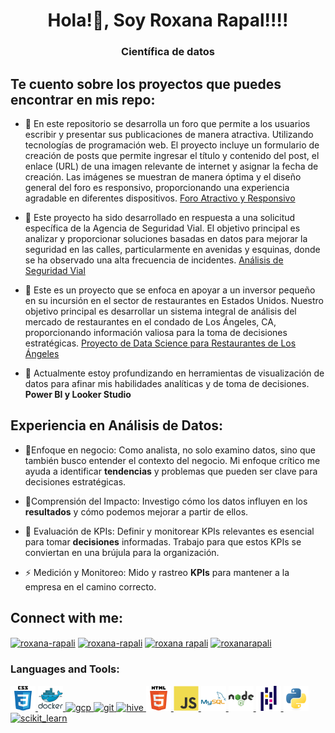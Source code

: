 <h1 align="center">Hola!👋, Soy Roxana Rapal!!!! </h1>
<h3 align="center">Científica de datos</h3>

## Te cuento sobre los proyectos que puedes encontrar en mis repo:
- 🔭 En este repositorio se desarrolla un foro que permite a los usuarios escribir y presentar sus publicaciones de manera atractiva. Utilizando tecnologías de programación web. El proyecto incluye un formulario de creación de posts que permite ingresar el título y contenido del post, el enlace (URL) de una imagen relevante de internet y asignar la fecha de creación. Las imágenes se muestran de manera óptima y el diseño general del foro es responsivo, proporcionando una experiencia agradable en diferentes dispositivos. [Foro Atractivo y Responsivo](https://github.com/roxrap/Programacion_Web)


- 👯 Este proyecto ha sido desarrollado en respuesta a una solicitud específica de la Agencia de Seguridad Vial. El objetivo principal es analizar y proporcionar soluciones basadas en datos para mejorar la seguridad en las calles, particularmente en avenidas y esquinas, donde se ha observado una alta frecuencia de incidentes. [Análisis de Seguridad Vial](https://github.com/roxrap/Accidentes-viales-PI2)

- 🤝 Este es un proyecto que se enfoca en apoyar a un inversor pequeño en su incursión en el sector de restaurantes en Estados Unidos. Nuestro objetivo principal es desarrollar un sistema integral de análisis del mercado de restaurantes en el condado de Los Ángeles, CA, proporcionando información valiosa para la toma de decisiones estratégicas. [Proyecto de Data Science para Restaurantes de Los Ángeles](https://github.com/franciscoagamez/PF_google_yelp)

- 🌱 Actualmente estoy profundizando en herramientas de visualización de datos para afinar mis habilidades analíticas y de toma de decisiones. **Power BI y Looker Studio**


## Experiencia en Análisis de Datos:
- 🎯Enfoque en negocio: Como analista, no solo examino datos, sino que también busco entender el contexto del negocio. Mi enfoque crítico me ayuda a identificar **tendencias** y problemas que pueden ser clave para decisiones estratégicas.

- 📝Comprensión del Impacto: Investigo cómo los datos influyen en los **resultados** y cómo podemos mejorar a partir de ellos.

- 📄 Evaluación de KPIs: Definir y monitorear KPIs relevantes es esencial para tomar **decisiones** informadas. Trabajo para que estos KPIs se conviertan en una brújula para la organización.

- ⚡ Medición y Monitoreo: Mido y rastreo **KPIs** para mantener a la empresa en el camino correcto.


## Connect with me:
<p align="left">
<a href="https://linkedin.com/in/roxana-rapali" target="blank"><img align="center" src="https://raw.githubusercontent.com/rahuldkjain/github-profile-readme-generator/master/src/images/icons/Social/linked-in-alt.svg" alt="roxana-rapali" height="30" width="40" /></a>
<a href="https://github.com/roxrap" target="blank"><img align="center" src="https://raw.githubusercontent.com/rahuldkjain/github-profile-readme-generator/master/src/images/icons/Social/github.svg" alt="roxana-rapali" height="30" width="40" /></a>
<a href="https://fb.com/roxana rapali" target="blank"><img align="center" src="https://raw.githubusercontent.com/rahuldkjain/github-profile-readme-generator/master/src/images/icons/Social/facebook.svg" alt="roxana rapali" height="30" width="40" /></a>
<a href="https://instagram.com/roxanarapali" target="blank"><img align="center" src="https://raw.githubusercontent.com/rahuldkjain/github-profile-readme-generator/master/src/images/icons/Social/instagram.svg" alt="roxanarapali" height="30" width="40" /></a>
</p>

<h3 align="left">Languages and Tools:</h3>
<p align="left"> <a href="https://www.w3schools.com/css/" target="_blank" rel="noreferrer"> <img src="https://raw.githubusercontent.com/devicons/devicon/master/icons/css3/css3-original-wordmark.svg" alt="css3" width="40" height="40"/> </a> <a href="https://www.docker.com/" target="_blank" rel="noreferrer"> <img src="https://raw.githubusercontent.com/devicons/devicon/master/icons/docker/docker-original-wordmark.svg" alt="docker" width="40" height="40"/> </a> <a href="https://cloud.google.com" target="_blank" rel="noreferrer"> <img src="https://www.vectorlogo.zone/logos/google_cloud/google_cloud-icon.svg" alt="gcp" width="40" height="40"/> </a> <a href="https://git-scm.com/" target="_blank" rel="noreferrer"> <img src="https://www.vectorlogo.zone/logos/git-scm/git-scm-icon.svg" alt="git" width="40" height="40"/> </a> <a href="https://hive.apache.org/" target="_blank" rel="noreferrer"> <img src="https://www.vectorlogo.zone/logos/apache_hive/apache_hive-icon.svg" alt="hive" width="40" height="40"/> </a> <a href="https://www.w3.org/html/" target="_blank" rel="noreferrer"> <img src="https://raw.githubusercontent.com/devicons/devicon/master/icons/html5/html5-original-wordmark.svg" alt="html5" width="40" height="40"/> </a> <a href="https://developer.mozilla.org/en-US/docs/Web/JavaScript" target="_blank" rel="noreferrer"> <img src="https://raw.githubusercontent.com/devicons/devicon/master/icons/javascript/javascript-original.svg" alt="javascript" width="40" height="40"/> </a> <a href="https://www.mysql.com/" target="_blank" rel="noreferrer"> <img src="https://raw.githubusercontent.com/devicons/devicon/master/icons/mysql/mysql-original-wordmark.svg" alt="mysql" width="40" height="40"/> </a> <a href="https://nodejs.org" target="_blank" rel="noreferrer"> <img src="https://raw.githubusercontent.com/devicons/devicon/master/icons/nodejs/nodejs-original-wordmark.svg" alt="nodejs" width="40" height="40"/> </a> <a href="https://pandas.pydata.org/" target="_blank" rel="noreferrer"> <img src="https://raw.githubusercontent.com/devicons/devicon/2ae2a900d2f041da66e950e4d48052658d850630/icons/pandas/pandas-original.svg" alt="pandas" width="40" height="40"/> </a> <a href="https://www.python.org" target="_blank" rel="noreferrer"> <img src="https://raw.githubusercontent.com/devicons/devicon/master/icons/python/python-original.svg" alt="python" width="40" height="40"/> </a> <a href="https://scikit-learn.org/" target="_blank" rel="noreferrer"> <img src="https://upload.wikimedia.org/wikipedia/commons/0/05/Scikit_learn_logo_small.svg" alt="scikit_learn" width="40" height="40"/> </a> </p>
